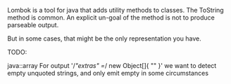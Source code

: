 Lombok is a tool for java that adds utility methods to classes.
The ToString method is common.  An explicit un-goal of the method is not to produce parseable output.

But in some cases, that might be the only representation you have.


TODO:

java::array  For output '/*"extras" =*/  new Object[]{  "" }' we want to detect empty unquoted strings, and only emit empty in some circumstances
